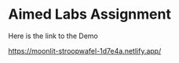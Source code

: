 # Aimed Labs Assignment

Here is the link to the Demo

https://moonlit-stroopwafel-1d7e4a.netlify.app/
